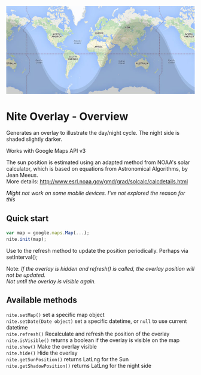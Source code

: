 ![Preview of Nite Overlay](preview.jpg "Preview of Nite Overlay")

# Nite Overlay - Overview

Generates an overlay to illustrate the day/night cycle. The night side is shaded slightly darker.

Works with Google Maps API v3

The sun position is estimated using an adapted method from NOAA's solar calculator, which is based on equations from Astronomical Algorithms, by Jean Meeus.  
More details: http://www.esrl.noaa.gov/gmd/grad/solcalc/calcdetails.html

*Might not work on some mobile devices. I've not explored the reason for this*

## Quick start

```javascript
var map = google.maps.Map(...);
nite.init(map);
```
Use to the refresh method to update the position periodically. Perhaps via setInterval();

Note: *If the overlay is hidden and refresh() is called, the overlay position will not be updated.  
Not until the overlay is visible again.*

## Available methods

`nite.setMap()` set a specific map object  
`nite.setDate(Date object)` set a specific datetime, or `null` to use current datetime  
`nite.refresh()` Recalculate and refresh the position of the overlay  
`nite.isVisible()` returns a boolean if the overlay is visible on the map  
`nite.show()` Make the overlay visible  
`nite.hide()` Hide the overlay  
`nite.getSunPosition()` returns LatLng for the Sun  
`nite.getShadowPosition()` returns LatLng for the night side  


